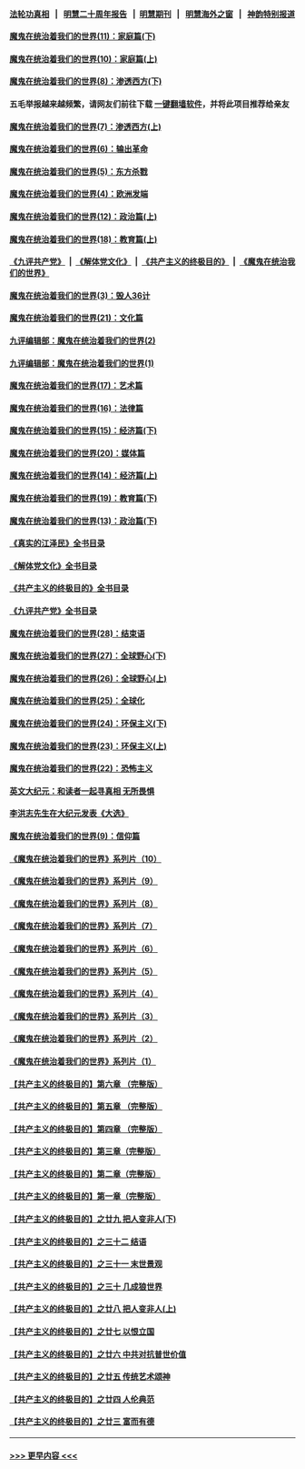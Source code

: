 #### [法轮功真相](https://github.com/gfw-breaker/truth/blob/master/README.md?t=0) &nbsp;&nbsp;|&nbsp;&nbsp; [明慧二十周年报告](https://github.com/gfw-breaker/mh-reports/blob/master/README.md?t=0) &nbsp;&nbsp;|&nbsp;&nbsp;[明慧期刊](https://github.com/gfw-breaker/mh-qikan) &nbsp;&nbsp;|&nbsp;&nbsp; [明慧海外之窗](https://github.com/gfw-breaker/mh-news/blob/master/README.md?t=0) &nbsp;&nbsp;|&nbsp;&nbsp; [神韵特别报道](https://github.com/gfw-breaker/mh-news/blob/master/shenyun.md?t=0)
#### [魔鬼在统治着我们的世界(11)：家庭篇(下)](../pages/nsc422/n10440961.md?t=01072143) 
#### [魔鬼在统治着我们的世界(10)：家庭篇(上)](../pages/nsc422/n10435448.md?t=01072143) 
#### [魔鬼在统治着我们的世界(8)：渗透西方(下)](../pages/nsc422/n10429603.md?t=01072143) 
#### 五毛举报越来越频繁，请网友们前往下载 [一键翻墙软件](https://github.com/gfw-breaker/ssr-accounts)，并将此项目推荐给亲友
#### [魔鬼在统治着我们的世界(7)：渗透西方(上)](../pages/nsc422/n10426013.md?t=01072143) 
#### [魔鬼在统治着我们的世界(6)：输出革命](../pages/nsc422/n10421536.md?t=01072143) 
#### [魔鬼在统治着我们的世界(5)：东方杀戮](../pages/nsc422/n10417707.md?t=01072143) 
#### [魔鬼在统治着我们的世界(4)：欧洲发端](../pages/nsc422/n10414890.md?t=01072143) 
#### [魔鬼在统治着我们的世界(12)：政治篇(上)](../pages/nsc422/n10444576.md?t=01072143) 
#### [魔鬼在统治着我们的世界(18)：教育篇(上)](../pages/nsc422/n10526970.md?t=01072143) 
#### [《九评共产党》](https://github.com/begood0513/9ping.md/blob/master/README.md) &nbsp;|&nbsp; [《解体党文化》](../../../../jtdwh.md/blob/master/README.md)  &nbsp;|&nbsp; [《共产主义的终极目的》](../../../../gczydzjmd.md/blob/master/README.md) &nbsp;|&nbsp; [《魔鬼在统治我们的世界》](../../../../mgztzwmdsj.md/blob/master/README.md) 
#### [魔鬼在统治着我们的世界(3)：毁人36计](../pages/nsc422/n10411583.md?t=01072143) 
#### [魔鬼在统治着我们的世界(21)：文化篇](../pages/nsc422/n10597706.md?t=01072143) 
#### [九评编辑部：魔鬼在统治着我们的世界(2)](../pages/nsc422/n10410036.md?t=01072143) 
#### [九评编辑部：魔鬼在统治着我们的世界(1)](../pages/nsc422/n10406825.md?t=01072143) 
#### [魔鬼在统治着我们的世界(17)：艺术篇](../pages/nsc422/n10499093.md?t=01072143) 
#### [魔鬼在统治着我们的世界(16)：法律篇](../pages/nsc422/n10485969.md?t=01072143) 
#### [魔鬼在统治着我们的世界(15)：经济篇(下)](../pages/nsc422/n10469975.md?t=01072143) 
#### [魔鬼在统治着我们的世界(20)：媒体篇](../pages/nsc422/n10586579.md?t=01072143) 
#### [魔鬼在统治着我们的世界(14)：经济篇(上)](../pages/nsc422/n10457370.md?t=01072143) 
#### [魔鬼在统治着我们的世界(19)：教育篇(下)](../pages/nsc422/n10564808.md?t=01072143) 
#### [魔鬼在统治着我们的世界(13)：政治篇(下)](../pages/nsc422/n10448270.md?t=01072143) 
#### [《真实的江泽民》全书目录](../pages/nsc422/n13721399.md?t=01072143) 
#### [《解体党文化》全书目录](../pages/nsc422/n13721157.md?t=01072143) 
#### [《共产主义的终极目的》全书目录](../pages/nsc422/n13721048.md?t=01072143) 
#### [《九评共产党》全书目录](../pages/nsc422/n13708085.md?t=01072143) 
#### [魔鬼在统治着我们的世界(28)：结束语](../pages/nsc422/n10936246.md?t=01072143) 
#### [魔鬼在统治着我们的世界(27)：全球野心(下)](../pages/nsc422/n10928319.md?t=01072143) 
#### [魔鬼在统治着我们的世界(26)：全球野心(上)](../pages/nsc422/n10900318.md?t=01072143) 
#### [魔鬼在统治着我们的世界(25)：全球化](../pages/nsc422/n10788205.md?t=01072143) 
#### [魔鬼在统治着我们的世界(24)：环保主义(下)](../pages/nsc422/n10695307.md?t=01072143) 
#### [魔鬼在统治着我们的世界(23)：环保主义(上)](../pages/nsc422/n10688613.md?t=01072143) 
#### [魔鬼在统治着我们的世界(22)：恐怖主义](../pages/nsc422/n10614727.md?t=01072143) 
#### [英文大纪元：和读者一起寻真相 无所畏惧](../pages/nsc422/n12542027.md?t=01072143) 
#### [李洪志先生在大纪元发表《大选》](../pages/nsc422/n12534746.md?t=01072143) 
#### [魔鬼在统治着我们的世界(9)：信仰篇](../pages/nsc422/n10432159.md?t=01072143) 
#### [《魔鬼在统治着我们的世界》系列片（10）](../pages/nsc422/n12292670.md?t=01072143) 
#### [《魔鬼在统治着我们的世界》系列片（9）](../pages/nsc422/n12290859.md?t=01072143) 
#### [《魔鬼在统治着我们的世界》系列片（8）](../pages/nsc422/n12287445.md?t=01072143) 
#### [《魔鬼在统治着我们的世界》系列片（7）](../pages/nsc422/n12283425.md?t=01072143) 
#### [《魔鬼在统治着我们的世界》系列片（6）](../pages/nsc422/n12282314.md?t=01072143) 
#### [《魔鬼在统治着我们的世界》系列片（5）](../pages/nsc422/n12281419.md?t=01072143) 
#### [《魔鬼在统治着我们的世界》系列片（4）](../pages/nsc422/n12274024.md?t=01072143) 
#### [《魔鬼在统治着我们的世界》系列片（3）](../pages/nsc422/n12271322.md?t=01072143) 
#### [《魔鬼在统治着我们的世界》系列片（2）](../pages/nsc422/n12269049.md?t=01072143) 
#### [《魔鬼在统治着我们的世界》系列片（1）](../pages/nsc422/n12267575.md?t=01072143) 
#### [【共产主义的终极目的】第六章 （完整版）](../pages/nsc422/n11428913.md?t=01072143) 
#### [【共产主义的终极目的】第五章 （完整版）](../pages/nsc422/n11428912.md?t=01072143) 
#### [【共产主义的终极目的】第四章 （完整版）](../pages/nsc422/n11428907.md?t=01072143) 
#### [【共产主义的终极目的】第三章（完整版）](../pages/nsc422/n11428848.md?t=01072143) 
#### [【共产主义的终极目的】第二章（完整版）](../pages/nsc422/n11428831.md?t=01072143) 
#### [【共产主义的终极目的】第一章（完整版）](../pages/nsc422/n11417651.md?t=01072143) 
#### [【共产主义的终极目的】之廿九 把人变非人(下)](../pages/nsc422/n11344140.md?t=01072143) 
#### [【共产主义的终极目的】之三十二 结语](../pages/nsc422/n11360535.md?t=01072143) 
#### [【共产主义的终极目的】之三十一 末世景观](../pages/nsc422/n11351129.md?t=01072143) 
#### [【共产主义的终极目的】之三十 几成狼世界](../pages/nsc422/n11348280.md?t=01072143) 
#### [【共产主义的终极目的】之廿八 把人变非人(上)](../pages/nsc422/n11340492.md?t=01072143) 
#### [【共产主义的终极目的】之廿七 以恨立国](../pages/nsc422/n11336944.md?t=01072143) 
#### [【共产主义的终极目的】之廿六 中共对抗普世价值](../pages/nsc422/n11324785.md?t=01072143) 
#### [【共产主义的终极目的】之廿五 传统艺术颂神](../pages/nsc422/n11296396.md?t=01072143) 
#### [【共产主义的终极目的】之廿四 人伦典范](../pages/nsc422/n11296397.md?t=01072143) 
#### [【共产主义的终极目的】之廿三 富而有德](../pages/nsc422/n11283598.md?t=01072143) 

----
#### [ >>> 更早内容 <<< ](../indexes/nsc422-earlier.md)
